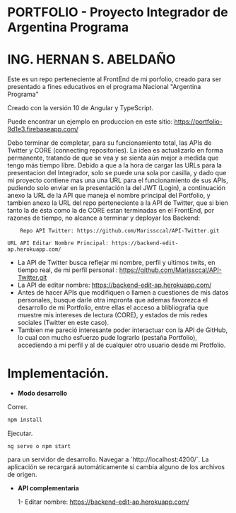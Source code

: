 # PORTFOLIO - Proyecto Integrador de Argentina Programa

# ING. HERNAN S. ABELDAÑO

Este es un repo perteneciente al FrontEnd de mi porfolio, creado para ser presentado a fines educativos en el programa Nacional "Argentina Programa"

Creado con la versión 10 de Angular y TypeScript. 

Puede encontrar un ejemplo en produccion en este sitio: https://portfolio-9d1e3.firebaseapp.com/

Debo terminar de completar, para su funcionamiento total, las APIs de Twitter y CORE (connecting repositories). La idea es actualizarlo en forma permanente, 
tratando de que se vea y se sienta aún mejor a medida que tengo más tiempo libre.
Debido a que a la hora de cargar las URLs para la presentacion del Integrador, solo se puede una sola por casilla, y dado que mi proyecto contiene mas una una URL
para el funcionamiento de sus APIs, pudiendo solo enviar en la presentación la del JWT (Login), a continuación anexo la URL de la API que maneja el nombre principal del 
Portfolio, y tambien anexo la URL del repo perteneciente a la API de Twitter, que si bien tanto la de ésta como la de CORE estan terminadas en el FrontEnd, por razones de
tiempo, no alcance a terminar y deployar los Backend:

		Repo API Twitter: https://github.com/Marissccal/API-Twitter.git
    
    URL API Editar Nombre Principal: https://backend-edit-ap.herokuapp.com/

       

- La API de Twitter busca reflejar mi nombre, perfil y ultimos twits, en tiempo real, de mi perfil personal : https://github.com/Marissccal/API-Twitter.git
- La API de editar nombre:  https://backend-edit-ap.herokuapp.com/
- Antes de hacer APIs que modifiquen o llamen a cuestiones de mis datos personales, busque darle otra impronta que ademas favorezca el desarrollo de mi Portfolio, entre ellas el acceso a blibliografia que muestre mis intereses de lectura (CORE),
y estados de mis redes sociales (Twitter en este caso).
- Tambien me pareció interesante poder interactuar con la API de GitHub, lo cual con mucho esfuerzo pude lograrlo (pestaña Portfolio), accediendo a mi perfil y al de cualquier otro usuario desde mi Protfolio.

        
        

# Implementación.

- **Modo desarrollo**
    
Correr.

```bash
npm install
```

Ejecutar.

```
ng serve o npm start
```
para un servidor de desarrollo. Navegar a  ´http://localhost:4200/´. La aplicación se recargará automáticamente si cambia alguno de los archivos de origen.


- **API complementaria**

    1- Editar nombre: https://backend-edit-ap.herokuapp.com/
    
